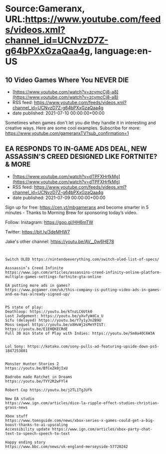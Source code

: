# Source:Gameranx, URL:https://www.youtube.com/feeds/videos.xml?channel_id=UCNvzD7Z-g64bPXxGzaQaa4g, language:en-US

## 10 Video Games Where You NEVER DIE
 - [https://www.youtube.com/watch?v=zcymcCj8-a8](https://www.youtube.com/watch?v=zcymcCj8-a8)
 - RSS feed: https://www.youtube.com/feeds/videos.xml?channel_id=UCNvzD7Z-g64bPXxGzaQaa4g
 - date published: 2021-07-10 00:00:00+00:00

Sometimes when games don't let you die they handle it in interesting and creative ways. Here are some cool examples.
Subscribe for more: https://www.youtube.com/gameranxTV?sub_confirmation=1

## EA RESPONDS TO IN-GAME ADS DEAL, NEW ASSASSIN'S CREED DESIGNED LIKE FORTNITE? & MORE
 - [https://www.youtube.com/watch?v=dTPFXHrfkMg](https://www.youtube.com/watch?v=dTPFXHrfkMg)
 - RSS feed: https://www.youtube.com/feeds/videos.xml?channel_id=UCNvzD7Z-g64bPXxGzaQaa4g
 - date published: 2021-07-09 00:00:00+00:00

Sign up for free: https://cen.yt/mbgameranx and become smarter in 5 minutes - Thanks to Morning Brew for sponsoring today’s video.


Follow:
 Instagram: https://goo.gl/HH6mTW​​​​​​​

Twitter: https://bit.ly/3deMHW7​​​​​​​

Jake's other channel: https://youtu.be/AV__0w6HE78




 ~~~~STORIES~~~~


Switch OLED https://nintendoeverything.com/switch-oled-list-of-specs/

Asssassin’s Creed Infinite
https://www.ign.com/articles/assassins-creed-infinity-online-platform-multiple-games-settings-fortnite-gta-online

EA putting more ads in games?
https://www.pcgamer.com/uk/this-company-is-putting-video-ads-in-games-and-ea-has-already-signed-up/


PS state of play:
Deathloop: https://youtu.be/kTnzLC6Utk0
Lost Judgement: https://youtu.be/yXufyWdCa_U
Sifu (delayed) https://youtu.be/Y7y1yJn2B9U
Moss sequel https://youtu.be/x8HvWj2sMeYFIST: https://youtu.be/E1EHQKECRdE
Full 30 min State of Play with Indies: https://youtu.be/Sm8a4OC6W3A


Lol Sony: https://kotaku.com/sony-pulls-ad-featuring-upside-down-ps5-1847253801


Monster Hunter Stories 2
https://youtu.be/BfCeZk0jIxU

Badrobo made Ratchet in Dreams
https://youtu.be/TYY2R2wFYl4

Robert Cop https://youtu.be/j2TL1TgJUfk

New EA studio
https://www.ign.com/articles/dice-la-ripple-effect-studios-christian-grass-news

Xbox stuff
https://www.tomsguide.com/news/xbox-series-x-games-could-get-a-big-boost-thanks-to-ai-upscaling
Accessibility update https://www.ign.com/articles/xbox-party-chat-text-to-speech-speech-to-text

Happy ending story
https://www.bbc.com/news/uk-england-merseyside-57720242

